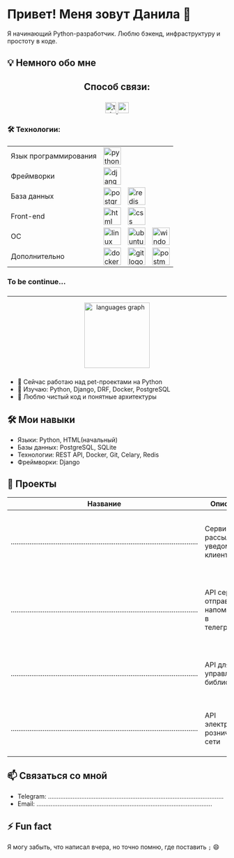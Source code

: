 
# Привет! Меня зовут Данила 👋

Я начинающий Python-разработчик. Люблю бэкенд, инфраструктуру и простоту в коде.

## 💡 Немного обо мне
<h2 align="center">Способ связи:</h2>

###

<div align="center">
  <a href="https://t.me/Bargestor" target="_blank">
    <img src="https://img.shields.io/static/v1?message=Telegram&logo=telegram&label=&color=2CA5E0&logoColor=white&labelColor=&style=for-the-badge" height="25" alt="telegram logo"  />
  </a>
  <a href="mailto:DIZz92@mail.ru" target="_blank">
    <img src="https://img.shields.io/static/v1?message=Email&logo=gmail&label=&color=DD4B39&logoColor=white&labelColor=&style=for-the-badge" height="25" alt="gmail logo"  />
  </a>
</div>

###

<h3 align="left">🛠 Технологии:</h3>

###
<table style="width:100%">
  <tr>
    <td>Язык программирования</td>
    <td><img src="https://skillicons.dev/icons?i=py" height="40" alt="python logo" /></td>
  </tr>
  <tr>
    <td>Фреймворки</td>
    <td><img src="https://skillicons.dev/icons?i=django" height="40" alt="django logo" /></td>
  </tr>
  <tr>
    <td>База данных</td>
    <td><img src="https://skillicons.dev/icons?i=postgres" height="40" alt="postgresql logo" /></td>
    <td><img src="https://skillicons.dev/icons?i=redis" height="40" alt="redis logo" /></td>
  </tr>
  <tr>
    <td> Front-end </td>
    <td><img src="https://cdn.jsdelivr.net/gh/devicons/devicon/icons/html5/html5-original.svg" height="40" alt="html logo" /></td>
    <td><img src="https://cdn.jsdelivr.net/gh/devicons/devicon/icons/css3/css3-original.svg" height="40" alt="css logo" /></td>
    
  </tr>
  <tr>
    <td> ОС </td>
    <td><img src="https://skillicons.dev/icons?i=linux" height="40" alt="linux logo" /></td>
    <td><img src="https://skillicons.dev/icons?i=ubuntu" height="40" alt="ubuntu logo" /></td>
    <td><img src="https://skillicons.dev/icons?i=windows" height="40" alt="windows logo" /></td>
  </tr>
  <tr>
    <td> Дополнительно </td>
    <td><img src="https://skillicons.dev/icons?i=docker" height="40" alt="docker logo" /></td>
    <td><img src="https://skillicons.dev/icons?i=github" height="40" alt="git logo" /></td>
    <td><img src="https://skillicons.dev/icons?i=postman" height="40" alt="postman logo" /></td>
    
  </tr>
  <!-- Добавьте остальные строки для остальных технологий -->
</table>

### To be continue...


###
___
<div align="center">
  <img src="https://github-readme-stats.vercel.app/api/top-langs?username=yambur&locale=en&hide_title=false&layout=compact&card_width=320&langs_count=5&theme=dracula&hide_border=false&order=2" height="150" alt="languages graph"  />
</div>

###
- 🔭 Сейчас работаю над pet-проектами на Python
- 🌱 Изучаю: Python, Django, DRF, Docker, PostgreSQL
- 💬 Люблю чистый код и понятные архитектуры

## 🛠 Мои навыки
- Языки: Python, HTML(начальный)
- Базы данных: PostgreSQL, SQLite
- Технологии: REST API, Docker, Git, Celary, Redis
- Фреймворки: Django

## 📂 Проекты

| Название | Описание | Стек |
|----------|----------|------|
| .................................................................................................... | Сервис рассылки уведомлений клиентам | Python, Django, PostgreSQL, Docker, Docker-compose, HTML, CSS |
| .................................................................................................... | API сервис отправки напоминаний в телеграмме | Python, DRF, PostgreSQL, Docker, Docker-compose, Celary, Redis |
| .................................................................................................... | API для управления библиотекой | Python, DRF, PostgreSQL, Docker, Docker-compose |
| .................................................................................................... | API электронной розничной сети | Python, DRF, PostgreSQL, Docker, Docker-compose |


## 📫 Связаться со мной
- Telegram: ....................................................................................................
- Email: ....................................................................................................

## ⚡ Fun fact
Я могу забыть, что написал вчера, но точно помню, где поставить `;` 😄

